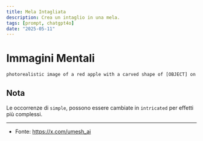 ```yaml
---
title: Mela Intagliata
description: Crea un intaglio in una mela.
tags: [prompt, chatgpt4o]
date: "2025-05-11"
---
```


# Immagini Mentali

```txt
photorealistic image of a red apple with a carved shape of [OBJECT] on its side. The carving should be simple, removing the apple's outer red layer to reveal the pale inner flesh in the shape of [OBJECT]. The carving should be simple, showing the features of [OBJECT], making it look as if [OBJECT] shape is playfully etched into the apple. The apple should be placed on a simple surface with natural lighting to enhance the realism and focus on the simple carving.
```

## Nota

Le occorrenze di `simple`, possono essere cambiate in `intricated` per effetti più complessi.

---

- Fonte: https://x.com/umesh_ai